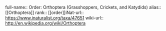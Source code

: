 

full-name:: Order: Orthoptera (Grasshoppers, Crickets, and Katydids)
alias:: [[Orthoptera]]
rank:: [[order]]iNat-url:: https://www.inaturalist.org/taxa/47651
wiki-url:: http://en.wikipedia.org/wiki/Orthoptera